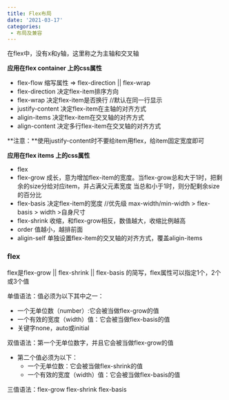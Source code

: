 ```yaml
---
title: Flex布局
date: '2021-03-17'
categories:
 - 布局及兼容
---
```


在flex中，没有x和y轴，这里称之为主轴和交叉轴 

**应用在flex container 上的css属性**

- flex-flow   缩写属性  =>  flex-direction   ||   flex-wrap
- flex-direction  决定flex-item排序方向
- flex-wrap   决定flex-item是否换行      //默认在同一行显示
- justify-content  决定flex-item在主轴的对齐方式
- aligin-items   决定flex-item在交叉轴的对齐方式
- align-content   决定多行flex-item在交叉轴的对齐方式

**注意：**使用justify-content时不要给item用flex，给item固定宽度即可



**应用在flex items 上的css属性**

- flex
- flex-grow  成长，意为增加flex-item的宽度。当flex-grow总和大于1时，把剩余的size分给对应item，并占满父元素宽度     当总和小于1时，则分配剩余size的百分比
- flex-basis   决定flex-item的宽度   //优先级    max-width/min-width > flex-basis > width  >自身尺寸
- flex-shrink  收缩，和flex-grow相反，数值越大，收缩比例越高
- order   值越小，越排前面
- aligin-self   单独设置flex-item的交叉轴的对齐方式，覆盖aligin-items



### flex



flex是flex-grow || flex-shrink || flex-basis 的简写，flex属性可以指定1个，2个或3个值

单值语法：值必须为以下其中之一：

- 一个无单位数（number）:它会被当做flex-grow的值
- 一个有效的宽度（width）值：它会被当做flex-basis的值
- 关键字none，auto或initial



双值语法：第一个无单位数字，并且它会被当做flex-grow的值

- 第二个值必须为以下：
  - 一个无单位数：它会被当做flex-shrink的值
  - 一个有效的宽度（width）值：它会被当做flex-basis的值



三值语法：flex-grow  flex-shrink  flex-basis





